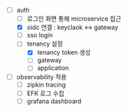 - [ ] auth
  - [ ] 로그인 화면 통해 microservice 접근
  - [x] oidc 연결 : keyclaok <-> gateway
  - [ ] sso login
  - [ ] tenancy 설정
    - [x] tenancy token 생성 
    - [ ] gateway
    - [ ] application
- [ ] observability 적용
  - [ ] zipkin tracing
  - [ ] EFK 로그 수집
  - [ ] grafana dashboard